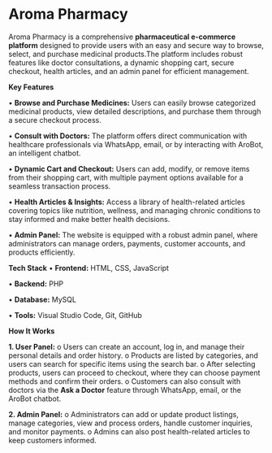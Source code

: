 # Aroma Pharmacy

Aroma Pharmacy is a comprehensive **pharmaceutical e-commerce platform** designed to provide users with an easy and secure way to browse, select, and purchase medicinal products.The platform includes robust features like doctor consultations, a dynamic shopping cart, secure checkout, health articles, and an admin panel for efficient management.

**Key Features**

•	**Browse and Purchase Medicines:** Users can easily browse categorized medicinal products, view detailed descriptions, and purchase them through a secure checkout process.

•	**Consult with Doctors:** The platform offers direct communication with healthcare professionals via WhatsApp, email, or by interacting with AroBot, an intelligent chatbot.

•	**Dynamic Cart and Checkout:** Users can add, modify, or remove items from their shopping cart, with multiple payment options available for a seamless transaction process.

•	**Health Articles & Insights:** Access a library of health-related articles covering topics like nutrition, wellness, and managing chronic conditions to stay informed and make better health decisions.

•	**Admin Panel:** The website is equipped with a robust admin panel, where administrators can manage orders, payments, customer accounts, and products efficiently.

**Tech Stack**
•	**Frontend:** HTML, CSS, JavaScript

•	**Backend:** PHP

•	**Database:** MySQL

•	**Tools:** Visual Studio Code, Git, GitHub

**How It Works**

**1.	User Panel:**
o	Users can create an account, log in, and manage their personal details and order history.
o	Products are listed by categories, and users can search for specific items using the search bar.
o	After selecting products, users can proceed to checkout, where they can choose payment methods and confirm their orders.
o	Customers can also consult with doctors via the **Ask a Doctor** feature through WhatsApp, email, or the AroBot chatbot.

**2.	Admin Panel:**
o	Administrators can add or update product listings, manage categories, view and process orders, handle customer inquiries, and monitor payments.
o	Admins can also post health-related articles to keep customers informed.

